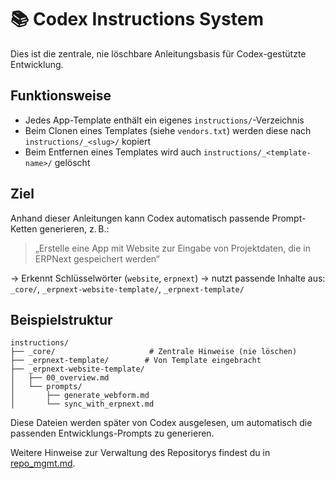 # 📚 Codex Instructions System

Dies ist die zentrale, nie löschbare Anleitungsbasis für Codex-gestützte Entwicklung.

## Funktionsweise

- Jedes App-Template enthält ein eigenes `instructions/`-Verzeichnis
- Beim Clonen eines Templates (siehe `vendors.txt`) werden diese nach `instructions/_<slug>/` kopiert
- Beim Entfernen eines Templates wird auch `instructions/_<template-name>/` gelöscht

## Ziel

Anhand dieser Anleitungen kann Codex automatisch passende Prompt-Ketten generieren, z. B.:

> „Erstelle eine App mit Website zur Eingabe von Projektdaten, die in ERPNext gespeichert werden“

→ Erkennt Schlüsselwörter (`website`, `erpnext`)
→ nutzt passende Inhalte aus:
`_core/`, `_erpnext-website-template/`, `_erpnext-template/`

## Beispielstruktur

```
instructions/
├── _core/                     # Zentrale Hinweise (nie löschen)
├── _erpnext-template/        # Von Template eingebracht
├── _erpnext-website-template/
│   ├── 00_overview.md
│   └── prompts/
│       ├── generate_webform.md
│       └── sync_with_erpnext.md
```

Diese Dateien werden später von Codex ausgelesen, um automatisch die passenden Entwicklungs-Prompts zu generieren.

Weitere Hinweise zur Verwaltung des Repositorys findest du in [repo_mgmt.md](repo_mgmt.md).
